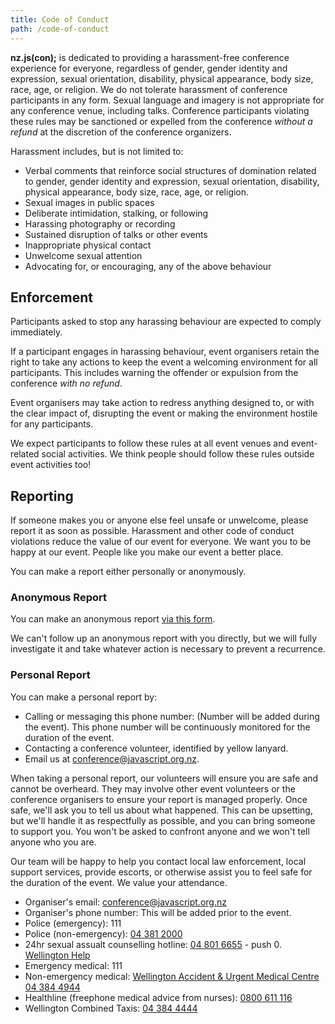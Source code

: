 ```yaml
---
title: Code of Conduct
path: /code-of-conduct
---
```


__nz.js(con);__ is dedicated to providing a harassment-free conference
experience for everyone, regardless of gender, gender identity and expression,
sexual orientation, disability, physical appearance, body size, race, age, or
religion. We do not tolerate harassment of conference participants in any form.
Sexual language and imagery is not appropriate for any conference venue,
including talks. Conference participants violating these rules may be sanctioned
or expelled from the conference *without a refund* at the discretion of the
conference organizers.

Harassment includes, but is not limited to:

* Verbal comments that reinforce social structures of domination related to gender, gender identity and expression, sexual orientation, disability, physical appearance, body size, race, age, or religion.
* Sexual images in public spaces
* Deliberate intimidation, stalking, or following
* Harassing photography or recording
* Sustained disruption of talks or other events
* Inappropriate physical contact
* Unwelcome sexual attention
* Advocating for, or encouraging, any of the above behaviour

## Enforcement

Participants asked to stop any harassing behaviour are expected to comply immediately.

If a participant engages in harassing behaviour, event organisers retain the
right to take any actions to keep the event a welcoming environment for all
participants. This includes warning the offender or expulsion from the
conference *with no refund*.

Event organisers may take action to redress anything designed to, or with the
clear impact of, disrupting the event or making the environment hostile for any
participants.

We expect participants to follow these rules at all event venues and
event-related social activities. We think people should follow these rules
outside event activities too!

## Reporting

If someone makes you or anyone else feel unsafe or unwelcome, please report it
as soon as possible.  Harassment and other code of conduct violations reduce the
value of our event for everyone. We want you to be happy at our event. People
like you make our event a better place.

You can make a report either personally or anonymously.

### Anonymous Report

You can make an anonymous report [via this form](https://forms.gle/4HcasKMuJwpD8FELA).

We can't follow up an anonymous report with you directly, but we will fully
investigate it and take whatever action is necessary to prevent a recurrence.

### Personal Report

You can make a personal report by:

* Calling or messaging this phone number: (Number will be added during the event). This phone number will be continuously monitored for the duration of the event.
* Contacting a conference volunteer, identified by yellow lanyard.
* Email us at [conference@javascript.org.nz](mailto:conference@javascript.org.nz).

When taking a personal report, our volunteers will ensure you are safe and
cannot be overheard. They may involve other event volunteers or the conference
organisers to ensure your report is managed properly. Once safe, we'll ask you
to tell us about what happened. This can be upsetting, but we'll handle it as
respectfully as possible, and you can bring someone to support you. You won't be
asked to confront anyone and we won't tell anyone who you are.

Our team will be happy to help you contact local law enforcement, local support
services, provide escorts, or otherwise assist you to feel safe for the duration
of the event. We value your attendance.

* Organiser's email: [conference@javascript.org.nz](mailto:conference@javascript.org.nz)
* Organiser's phone number: This will be added prior to the event.
* Police (emergency): 111
* Police (non-emergency): [04 381 2000](tel:+6443812000)
* 24hr sexual assualt counselling hotline: [04 801 6655](tel:+6448016655) - push 0. [Wellington Help](http://www.wellingtonhelp.org.nz/)
* Emergency medical: 111
* Non-emergency medical: [Wellington Accident & Urgent Medical Centre](https://www.wamc.co.nz/) [04 384 4944](tel:+6443844944)
* Healthline (freephone medical advice from nurses): [0800 611 116](tel:+64800611116)
* Wellington Combined Taxis: [04 384 4444](tel:+6443844444)
